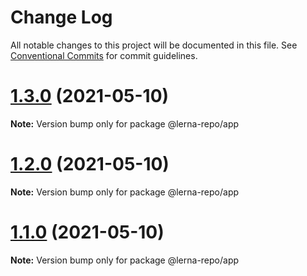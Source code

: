 # Change Log

All notable changes to this project will be documented in this file.
See [Conventional Commits](https://conventionalcommits.org) for commit guidelines.

# [1.3.0](https://github.com/Artikodin/lerna-playground/compare/v1.2.0...v1.3.0) (2021-05-10)

**Note:** Version bump only for package @lerna-repo/app





# [1.2.0](https://github.com/Artikodin/lerna-playground/compare/v1.0.0...v1.2.0) (2021-05-10)

**Note:** Version bump only for package @lerna-repo/app





# [1.1.0](https://github.com/Artikodin/lerna-playground/compare/v1.0.0...v1.1.0) (2021-05-10)

**Note:** Version bump only for package @lerna-repo/app
